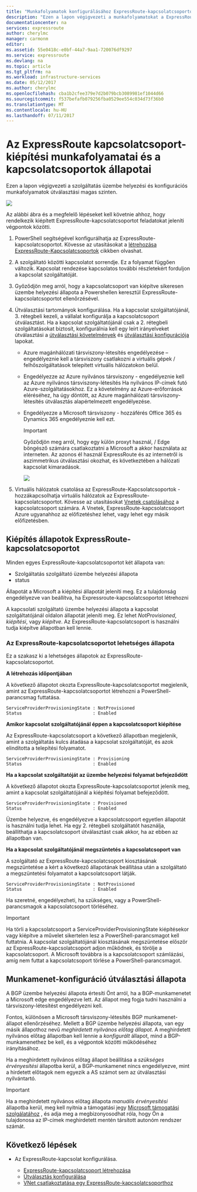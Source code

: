 ```yaml
---
title: "Munkafolyamatok konfigurálásához ExpressRoute-kapcsolatcsoportot |} Microsoft Docs"
description: "Ezen a lapon végigvezeti a munkafolyamatokat a ExpressRoute-kapcsolatcsoportot és társviszony konfigurálása"
documentationcenter: na
services: expressroute
author: cherylmc
manager: carmonm
editor: 
ms.assetid: 55e0418c-e0bf-44a7-9aa1-720076df9297
ms.service: expressroute
ms.devlang: na
ms.topic: article
ms.tgt_pltfrm: na
ms.workload: infrastructure-services
ms.date: 05/12/2017
ms.author: cherylmc
ms.openlocfilehash: cba1b2cfee379e7d2b079bcb3089981ef1044d66
ms.sourcegitcommit: f537befafb079256fba0529ee554c034d73f36b0
ms.translationtype: MT
ms.contentlocale: hu-HU
ms.lasthandoff: 07/11/2017
---
```

# <a name="expressroute-workflows-for-circuit-provisioning-and-circuit-states"></a>Az ExpressRoute kapcsolatcsoport-kiépítési munkafolyamatai és a kapcsolatcsoportok állapotai
Ezen a lapon végigvezeti a szolgáltatás üzembe helyezési és konfigurációs munkafolyamatok útválasztási magas szinten.

![](./media/expressroute-workflows/expressroute-circuit-workflow.png)

Az alábbi ábra és a megfelelő lépéseket kell követnie ahhoz, hogy rendelkezik kiépített ExpressRoute-kapcsolatcsoportot feladatokat jeleníti végpontok közötti. 

1. PowerShell segítségével konfigurálhatja az ExpressRoute-kapcsolatcsoportot. Kövesse az utasításokat a [létrehozása ExpressRoute-Kapcsolatcsoportok](expressroute-howto-circuit-classic.md) cikkben olvashat.
2. A szolgáltató közötti kapcsolatot sorrendje. Ez a folyamat függően változik. Kapcsolat rendezése kapcsolatos további részletekért forduljon a kapcsolat szolgáltatóját.
3. Győződjön meg arról, hogy a kapcsolatcsoport van kiépítve sikeresen üzembe helyezési állapota a Powershellen keresztül ExpressRoute-kapcsolatcsoportot ellenőrzésével. 
4. Útválasztási tartományok konfigurálása. Ha a kapcsolat szolgáltatójánál, 3. rétegbeli kezeli, a vállalat konfigurálja a kapcsolatcsoport útválasztást. Ha a kapcsolat szolgáltatójánál csak a 2. rétegbeli szolgáltatásokat biztosít, konfigurálnia kell egy leírt irányelveket útválasztási a [útválasztási követelmények](expressroute-routing.md) és [útválasztási konfigurációja](expressroute-howto-routing-classic.md) lapokat.
   
   * Azure magánhálózati társviszony-létesítés engedélyezése – engedélyeznie kell a társviszony csatlakozni a virtuális gépek / felhőszolgáltatások telepített virtuális hálózatokon belül.
   * Engedélyezze az Azure nyilvános társviszony - engedélyeznie kell az Azure nyilvános társviszony-létesítés Ha nyilvános IP-címek futó Azure-szolgáltatásokhoz. Ez a követelmény az Azure-erőforrások eléréséhez, ha úgy döntött, az Azure magánhálózati társviszony-létesítés útválasztás alapértelmezett engedélyezése.
   * Engedélyezze a Microsoft társviszony - hozzáférés Office 365 és Dynamics 365 engedélyeznie kell ezt. 
     
     > [!IMPORTANT]
     > Győződjön meg arról, hogy egy külön proxyt használ, / Edge böngésző számára csatlakoztatni a Microsoft a akkor használata az interneten. Az azonos él használ ExpressRoute és az internetről is aszimmetrikus útválasztási okozhat, és következtében a hálózati kapcsolat kimaradások.
     > 
     > 
     
     ![](./media/expressroute-workflows/routing-workflow.png)
5. Virtuális hálózatok csatolása az ExpressRoute-Kapcsolatcsoportok - hozzákapcsolhatja virtuális hálózatok az ExpressRoute-kapcsolatcsoportot. Kövesse az utasításokat [Vnetek csatolásához](expressroute-howto-linkvnet-arm.md) a kapcsolatcsoport számára. A Vnetek, ExpressRoute-kapcsolatcsoport Azure ugyanahhoz az előfizetéshez lehet, vagy lehet egy másik előfizetésben.

## <a name="expressroute-circuit-provisioning-states"></a>Kiépítés állapotok ExpressRoute-kapcsolatcsoportot
Minden egyes ExpressRoute-kapcsolatcsoportot két állapota van:

* Szolgáltatás szolgáltató üzembe helyezési állapota
* status

Állapotát a Microsoft a kiépítési állapotát jeleníti meg. Ez a tulajdonság engedélyezve van beállítva, ha Expressroute-kapcsolatcsoportot létrehozni

A kapcsolati szolgáltató üzembe helyezési állapota a kapcsolat szolgáltatójánál oldalon állapotát jeleníti meg. Ez lehet *NotProvisioned*, *kiépítési*, vagy *kiépítve*. Az ExpressRoute-kapcsolatcsoport is használni tudja kiépítve állapotban kell lennie.

### <a name="possible-states-of-an-expressroute-circuit"></a>Az ExpressRoute-kapcsolatcsoportot lehetséges állapota
Ez a szakasz ki a lehetséges állapotok az ExpressRoute-kapcsolatcsoportot.

**A létrehozás időpontjában**

A következő állapotot okozta ExpressRoute-kapcsolatcsoportot megjelenik, amint az ExpressRoute-kapcsolatcsoportot létrehozni a PowerShell-parancsmag futtatása.

    ServiceProviderProvisioningState : NotProvisioned
    Status                           : Enabled


**Amikor kapcsolat szolgáltatójánál éppen a kapcsolatcsoport kiépítése**

Az ExpressRoute-kapcsolatcsoport a következő állapotban megjelenik, amint a szolgáltatás kulcs átadása a kapcsolat szolgáltatóját, és azok elindította a telepítési folyamatot.

    ServiceProviderProvisioningState : Provisioning
    Status                           : Enabled


**Ha a kapcsolat szolgáltatóját az üzembe helyezési folyamat befejeződött**

A következő állapotot okozta ExpressRoute-kapcsolatcsoportot jelenik meg, amint a kapcsolat szolgáltatójánál a kiépítési folyamat befejeződött.

    ServiceProviderProvisioningState : Provisioned
    Status                           : Enabled

Üzembe helyezve, és engedélyezve a kapcsolatcsoport egyetlen állapotát is használni tudja lehet. Ha egy 2. rétegbeli szolgáltatót használja, beállíthatja a kapcsolatcsoport útválasztást csak akkor, ha az ebben az állapotban van.

**Ha a kapcsolat szolgáltatójánál megszüntetés a kapcsolatcsoport van**

A szolgáltató az ExpressRoute-kapcsolatcsoport kiosztásának megszüntetése a kért a következő állapotának beállítása után a szolgáltató a megszüntetési folyamatot a kapcsolatcsoport látják.

    ServiceProviderProvisioningState : NotProvisioned
    Status                           : Enabled


Ha szeretné, engedélyezheti, ha szükséges, vagy a PowerShell-parancsmagok a kapcsolatcsoport törléséhez.  

> [!IMPORTANT]
> Ha törli a kapcsolatcsoport a ServiceProviderProvisioningState kiépítésekor vagy kiépítve a művelet sikertelen lesz a PowerShell-parancsmagot kell futtatnia. A kapcsolat szolgáltatójánál kiosztásának megszüntetése először az ExpressRoute-kapcsolatcsoport adjon működnek, és törölje a kapcsolatcsoport. A Microsoft továbbra is a kapcsolatcsoport számlázási, amíg nem futtat a kapcsolatcsoport törlése a PowerShell-parancsmagot.
> 
> 

## <a name="routing-session-configuration-state"></a>Munkamenet-konfiguráció útválasztási állapota
A BGP üzembe helyezési állapota értesíti Önt arról, ha a BGP-munkamenetet a Microsoft edge engedélyezve lett. Az állapot meg fogja tudni használni a társviszony-létesítést engedélyezni kell.

Fontos, különösen a Microsoft társviszony-létesítés BGP munkamenet-állapot ellenőrzéséhez. Mellett a BGP üzembe helyezési állapota, van egy másik állapothoz nevű *meghirdetett nyilvános előtag állapot*. A meghirdetett nyilvános előtag állapotban kell lennie a *konfigurált* állapot, mind a BGP-munkamenethez be kell, és a végpontok közötti működéséhez irányításához. 

Ha a meghirdetett nyilvános előtag állapot beállítása a *szükséges érvényesítési* állapotba kerül, a BGP-munkamenet nincs engedélyezve, mint a hirdetett előtagok nem egyezik a AS számot sem az útválasztási nyilvántartó. 

> [!IMPORTANT]
> Ha a meghirdetett nyilvános előtag állapota *manuális érvényesítési* állapotba kerül, meg kell nyitnia a támogatási jegy [Microsoft támogatási szolgálatához](https://portal.azure.com/?#blade/Microsoft_Azure_Support/HelpAndSupportBlade) , és adja meg a megbizonyosodhat róla, hogy Ön a tulajdonosa az IP-címek meghirdetett mentén társított autonóm rendszer számát.
> 
> 

## <a name="next-steps"></a>Következő lépések
* Az ExpressRoute-kapcsolat konfigurálása.
  
  * [ExpressRoute-kapcsolatcsoport létrehozása](expressroute-howto-circuit-arm.md)
  * [Útválasztás konfigurálása](expressroute-howto-routing-arm.md)
  * [VNet csatlakoztatása egy ExpressRoute-kapcsolatcsoporthoz](expressroute-howto-linkvnet-arm.md)

